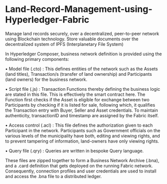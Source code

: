 # Land-Record-Management-using-Hyperledger-Fabric
Manage land records securely, over a decentralized, peer-to-peer network using Blockchain technology. Store valuable documents over the decentralized system of IPFS (Interplanetary File System)

In Hyperledger Composer, business network definition is provided using the following primary components:

• Model file (.cto) : This defines entities of the network such as the Assets (land titles), Transaction/s (transfer of land ownership) and Participants (land owners) for the business network.

• Script file (.js) : Transaction Functions thereby defining the business logic are stated in this file. This is effectively the smart contract here. The Function first checks if the Asset is eligible for exchange between two Participants by checking if it is listed for sale, following which, it qualifies the Transaction entry with Buyer, Seller and Asset credentials. To maintain authenticity, transactionID and timestamp are assigned by the Fabric itself.

• Access control (.acl) : This file defines the authorization given to each Participant in the network. Participants such as Government officials on the various levels of the municipality have both, editing and viewing rights, and to prevent tampering of information, land-owners have only viewing rights.

• Query file (.qry) : Queries are written in bespoke Query language. 

These files are zipped together to form a Business Network Archive (.bna), and a .card definition that gets deployed on the running Fabric network. Consequently, connection profiles and user credentials are used to install and access the .bna file to a distributed ledger.
